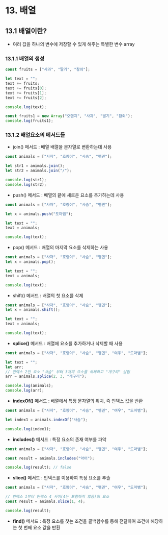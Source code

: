 # 13. 배열

## 13.1 배열이란?

- 여러 값을 하나의 변수에 저장할 수 있게 해주는 특별한 변수 array

### 13.1.1 배열의 생성

```js
const fruits = ["사과", "딸기", "참외"];

let text = "";
text += fruits;
text += fruits[0];
text += fruits[1];
text += fruits[2];

console.log(text);

const fruits1 = new Array("오렌지", "사과", "딸기", "참외");
console.log(fruits1);
```

### 13.1.2 배열요소의 메서드들

- join() 메서드 : 배열 배열을 문자열로 변환하는데 사용

```js
const animals = ["사자", "호랑이", "사슴", "펭귄"];

let str1 = animals.join();
let str2 = animals.join("/");

console.log(str1);
console.log(str2);
```

- push() 메서드 : 배열의 끝에 새로운 요소를 추가하는데 사용

```js
const animals = ["사자", "호랑이", "사슴", "펭귄"];

let x = animals.push("도마뱀");

let text = "";
text = animals;

console.log(text);
```

- pop() 메서드 : 배열의 마지막 요소를 삭제하는 사용

```js
const animals = ["사자", "호랑이", "사슴", "펭귄"];
let x = animals.pop();

let text = "";
text = animals;

console.log(text);
```

- shift() 메서드 : 배열의 첫 요소를 삭제

```js
const animals = ["사자", "호랑이", "사슴", "펭귄"];
let x = animals.shift();

let text = "";
text = animals;

console.log(text);
```

- **splice()** 메서드 : 배열에 요소를 추가하거나 삭제할 때 사용

```js
const animals = ["사자", "호랑이", "사슴", "펭귄", "여우", "도마뱀"];

let text = "";
let arr;
// 인덱스 2인 요소 "사슴" 부터 3개의 요소를 삭제하고 "개구리" 삽입
arr = animals.splice(2, 3, "개구리");

console.log(animals);
console.log(arr);
```

- **indexOf()** 메서드 : 배열에서 특정 문자열의 위치, 즉 인덱스 값을 반환

```js
const animals = ["사자", "호랑이", "사슴", "펭귄", "여우", "도마뱀"];

let index1 = animals.indexOf("사슴");

console.log(index1);
```

- **includes()** 메서드 : 특정 요소의 존재 여부를 파악

```js
const animals = ["사자", "호랑이", "사슴", "펭귄", "여우", "도마뱀"];

const result = animals.includes("악어");

console.log(result); // false
```

- **slice()** 메서드 : 인덱스를 이용하여 특정 요소를 추출

```js
const animals = ["사자", "호랑이", "사슴", "펭귄", "여우", "도마뱀"];

// 인덱스 1부터 인덱스 4 사이(4는 포함하지 않음)의 요소
const result = animals.slice(1, 4);

console.log(result);
```

- **find()** 메서드 : 특정 요소를 찾는 조건을 콜백함수를 통해 전달하여 조건에 해당하는 첫 번째 요소 값을 반환
